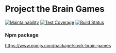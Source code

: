 # Project the Brain Games

[![Maintainability](https://api.codeclimate.com/v1/badges/e561a4339377d6ce7223/maintainability)](https://codeclimate.com/github/akochemasov/project-lvl1-s132/maintainability)
[![Test Coverage](https://api.codeclimate.com/v1/badges/e561a4339377d6ce7223/test_coverage)](https://codeclimate.com/github/akochemasov/project-lvl1-s132/test_coverage)
[![Build Status](https://travis-ci.org/akochemasov/project-lvl1-s132.svg)](https://travis-ci.org/akochemasov/project-lvl1-s132)

### Npm package
https://www.npmjs.com/package/sovik-brain-games